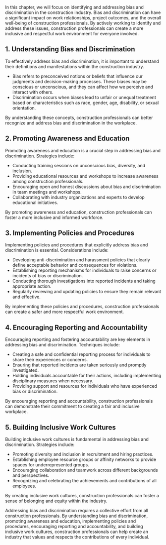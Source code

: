 
In this chapter, we will focus on identifying and addressing bias and discrimination in the construction industry. Bias and discrimination can have a significant impact on work relationships, project outcomes, and the overall well-being of construction professionals. By actively working to identify and address these issues, construction professionals can create a more inclusive and respectful work environment for everyone involved.

## 1\. Understanding Bias and Discrimination

To effectively address bias and discrimination, it is important to understand their definitions and manifestations within the construction industry.

- Bias refers to preconceived notions or beliefs that influence our judgments and decision-making processes. These biases may be conscious or unconscious, and they can affect how we perceive and interact with others.
- Discrimination occurs when biases lead to unfair or unequal treatment based on characteristics such as race, gender, age, disability, or sexual orientation.

By understanding these concepts, construction professionals can better recognize and address bias and discrimination in the workplace.

## 2\. Promoting Awareness and Education

Promoting awareness and education is a crucial step in addressing bias and discrimination. Strategies include:

- Conducting training sessions on unconscious bias, diversity, and inclusion.
- Providing educational resources and workshops to increase awareness among construction professionals.
- Encouraging open and honest discussions about bias and discrimination in team meetings and workshops.
- Collaborating with industry organizations and experts to develop educational initiatives.

By promoting awareness and education, construction professionals can foster a more inclusive and informed workforce.

## 3\. Implementing Policies and Procedures

Implementing policies and procedures that explicitly address bias and discrimination is essential. Considerations include:

- Developing anti-discrimination and harassment policies that clearly define acceptable behavior and consequences for violations.
- Establishing reporting mechanisms for individuals to raise concerns or incidents of bias or discrimination.
- Conducting thorough investigations into reported incidents and taking appropriate action.
- Regularly reviewing and updating policies to ensure they remain relevant and effective.

By implementing these policies and procedures, construction professionals can create a safer and more respectful work environment.

## 4\. Encouraging Reporting and Accountability

Encouraging reporting and fostering accountability are key elements in addressing bias and discrimination. Techniques include:

- Creating a safe and confidential reporting process for individuals to share their experiences or concerns.
- Ensuring that reported incidents are taken seriously and promptly investigated.
- Holding individuals accountable for their actions, including implementing disciplinary measures when necessary.
- Providing support and resources for individuals who have experienced bias or discrimination.

By encouraging reporting and accountability, construction professionals can demonstrate their commitment to creating a fair and inclusive workplace.

## 5\. Building Inclusive Work Cultures

Building inclusive work cultures is fundamental in addressing bias and discrimination. Strategies include:

- Promoting diversity and inclusion in recruitment and hiring practices.
- Establishing employee resource groups or affinity networks to provide spaces for underrepresented groups.
- Encouraging collaboration and teamwork across different backgrounds and perspectives.
- Recognizing and celebrating the achievements and contributions of all employees.

By creating inclusive work cultures, construction professionals can foster a sense of belonging and equity within the industry.

Addressing bias and discrimination requires a collective effort from all construction professionals. By understanding bias and discrimination, promoting awareness and education, implementing policies and procedures, encouraging reporting and accountability, and building inclusive work cultures, construction professionals can help create an industry that values and respects the contributions of every individual.
